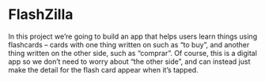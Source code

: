 # FlashZilla
In this project we’re going to build an app that helps users learn things using flashcards – cards with one thing written on such as “to buy”, and another thing written on the other side, such as “comprar”. Of course, this is a digital app so we don’t need to worry about “the other side”, and can instead just make the detail for the flash card appear when it’s tapped.
